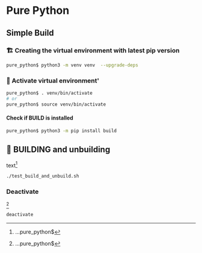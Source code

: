 Pure Python
===========

Simple Build
----------
### 🏗️ Creating the virtual environment with latest pip version
```bash
pure_python$ python3 -m venv venv  --upgrade-deps
```

### 🚀 Activate virtual environment'
```bash
pure_python$ . venv/bin/activate
# or
pure_python$ source venv/bin/activate
```

#### Check if BUILD is installed
```bash
pure_python$ python3 -m pip install build
```

## 🚀 BUILDING and unbuilding
text[^1]
```bash
./test_build_and_unbuild.sh 
```

### Deactivate
[^1]
```bash
deactivate
```

[^1]: ...pure_python$ 

